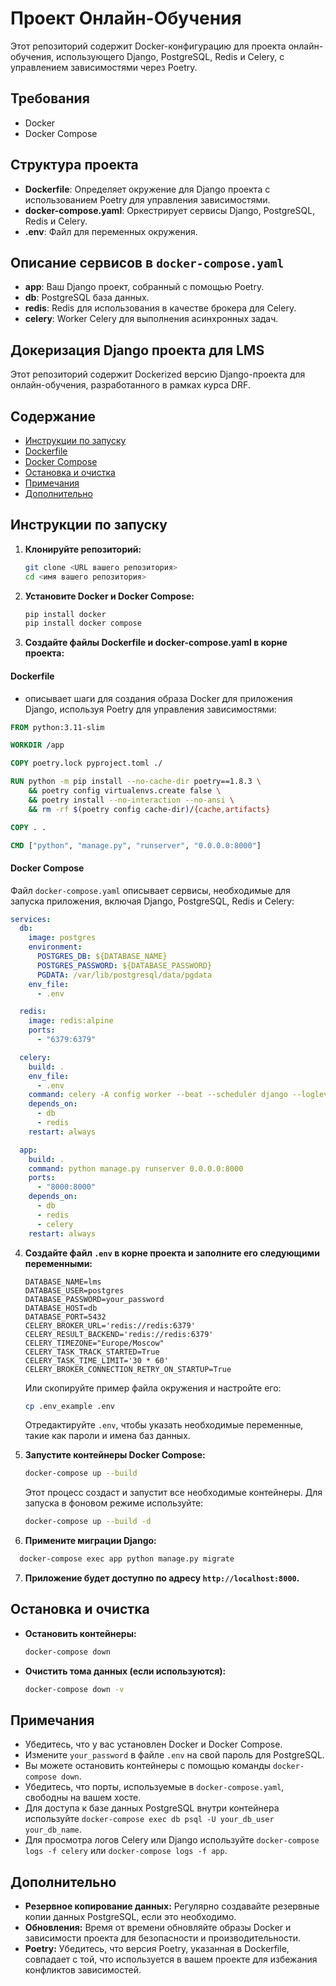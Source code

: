 # Проект Онлайн-Обучения

Этот репозиторий содержит Docker-конфигурацию для проекта онлайн-обучения, использующего Django, PostgreSQL, Redis и Celery, с управлением зависимостями через Poetry.

## Требования

- Docker
- Docker Compose

## Структура проекта

- **Dockerfile**: Определяет окружение для Django проекта с использованием Poetry для управления зависимостями.
- **docker-compose.yaml**: Оркестрирует сервисы Django, PostgreSQL, Redis и Celery.
- **.env**: Файл для переменных окружения.


## Описание сервисов в `docker-compose.yaml`

- **app**: Ваш Django проект, собранный с помощью Poetry.
- **db**: PostgreSQL база данных.
- **redis**: Redis для использования в качестве брокера для Celery.
- **celery**: Worker Celery для выполнения асинхронных задач.


## Докеризация Django проекта для LMS

Этот репозиторий содержит Dockerized версию Django-проекта для онлайн-обучения, разработанного в рамках курса DRF.

## Содержание

- [Инструкции по запуску](#инструкции-по-запуску)
- [Dockerfile](#dockerfile)
- [Docker Compose](#docker-compose)
- [Остановка и очистка](#остановка-и-очистка)
- [Примечания](#примечания)
- [Дополнительно](#дополнительно)

## Инструкции по запуску

1. **Клонируйте репозиторий:**
   ```bash
   git clone <URL вашего репозитория>
   cd <имя вашего репозитория>
   ```
2. **Установите Docker и Docker Compose:**
    ```bash
   pip install docker
   pip install docker compose
   ```
3. **Создайте файлы Dockerfile и docker-compose.yaml в корне проекта:**

#### Dockerfile
 - описывает шаги для создания образа Docker для приложения Django, используя Poetry для управления зависимостями:

```dockerfile
FROM python:3.11-slim

WORKDIR /app

COPY poetry.lock pyproject.toml ./

RUN python -m pip install --no-cache-dir poetry==1.8.3 \
    && poetry config virtualenvs.create false \
    && poetry install --no-interaction --no-ansi \
    && rm -rf $(poetry config cache-dir)/{cache,artifacts}

COPY . .

CMD ["python", "manage.py", "runserver", "0.0.0.0:8000"]
```

#### Docker Compose
    
Файл `docker-compose.yaml` описывает сервисы, необходимые для запуска приложения, включая Django, PostgreSQL, Redis и Celery:
    
```yaml
services:
  db:
    image: postgres
    environment:
      POSTGRES_DB: ${DATABASE_NAME}
      POSTGRES_PASSWORD: ${DATABASE_PASSWORD}
      PGDATA: /var/lib/postgresql/data/pgdata
    env_file:
      - .env

  redis:
    image: redis:alpine
    ports:
      - "6379:6379"

  celery:
    build: .
    env_file:
      - .env
    command: celery -A config worker --beat --scheduler django --loglevel=info
    depends_on:
      - db
      - redis
    restart: always

  app:
    build: .
    command: python manage.py runserver 0.0.0.0:8000
    ports:
      - "8000:8000"
    depends_on:
      - db
      - redis
      - celery
    restart: always
```

4. **Создайте файл `.env` в корне проекта и заполните его следующими переменными:**
   ```
   DATABASE_NAME=lms
   DATABASE_USER=postgres
   DATABASE_PASSWORD=your_password 
   DATABASE_HOST=db
   DATABASE_PORT=5432
   CELERY_BROKER_URL='redis://redis:6379'
   CELERY_RESULT_BACKEND='redis://redis:6379'
   CELERY_TIMEZONE="Europe/Moscow"
   CELERY_TASK_TRACK_STARTED=True
   CELERY_TASK_TIME_LIMIT='30 * 60'
   CELERY_BROKER_CONNECTION_RETRY_ON_STARTUP=True
   ```

   Или скопируйте пример файла окружения и настройте его:

   ```bash
   cp .env_example .env
   ```

   Отредактируйте `.env`, чтобы указать необходимые переменные, такие как пароли и имена баз данных.


5. **Запустите контейнеры Docker Compose:**

   ```bash
   docker-compose up --build
   ```

   Этот процесс создаст и запустит все необходимые контейнеры. Для запуска в фоновом режиме используйте:

   ```bash
   docker-compose up --build -d
   ```

6. **Примените миграции Django:**
 ```bash
   docker-compose exec app python manage.py migrate
   ```

7. **Приложение будет доступно по адресу `http://localhost:8000`.**


## Остановка и очистка

- **Остановить контейнеры:**

  ```bash
  docker-compose down
  ```

- **Очистить тома данных (если используются):**

  ```bash
  docker-compose down -v
  ```

## Примечания

- Убедитесь, что у вас установлен Docker и Docker Compose.
- Измените `your_password` в файле `.env` на свой пароль для PostgreSQL.
- Вы можете остановить контейнеры с помощью команды `docker-compose down`.
- Убедитесь, что порты, используемые в `docker-compose.yaml`, свободны на вашем хосте.
- Для доступа к базе данных PostgreSQL внутри контейнера используйте `docker-compose exec db psql -U your_db_user your_db_name`.
- Для просмотра логов Celery или Django используйте `docker-compose logs -f celery` или `docker-compose logs -f app`.

## Дополнительно

- **Резервное копирование данных:** Регулярно создавайте резервные копии данных PostgreSQL, если это необходимо.
- **Обновления:** Время от времени обновляйте образы Docker и зависимости проекта для безопасности и производительности.
- **Poetry:** Убедитесь, что версия Poetry, указанная в Dockerfile, совпадает с той, что используется в вашем проекте для избежания конфликтов зависимостей.
